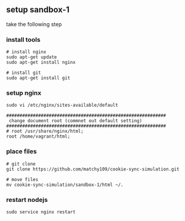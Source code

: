 ## setup sandbox-1
take the following step
### install tools
```
# install nginx
sudo apt-get update
sudo apt-get install nginx

# install git
sudo apt-get install git
```
### setup nginx
```
sudo vi /etc/nginx/sites-available/default

############################################################
 change document root (commnet out default setting)
############################################################
# root /usr/share/nginx/html;
root /home/vagrant/html;
```
### place files
```
# git clone
git clone https://github.com/matchy109/cookie-sync-simulation.git

# move files
mv cookie-sync-simulation/sandbox-1/html ~/.
```
### restart nodejs
```
sudo service nginx restart
```
